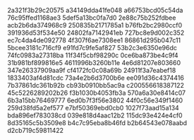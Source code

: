 2a321f3b29c20575
a34149dda41fe048
a66753bcd05c54da
76c95ffed1168ae3
5def5a13bc0fa7d0
2e88c75b252fdbee
acb2b6da374968c9
250835b2171785a1
b76fb2bc2980ccf0
391936d53f534e50
24802fa7142941eb
727bc8e9d002c352
ec7c4da4de092778
4f307f6ae7308ee1
86861d295b047c11
5bcee3181c716cf9
e91fd7c9fe5af827
53b2c3e6350e96dc
74fc0983a27318ba
11f34f5cbf98290c
0ce6ba873be4c9f4
31b981bf899816e5
4611996b3260b11e
4e6d81207e803660
347e26337909aa9f
cf4172fc0c08a69b
24911f3a7eabef18
1833403af4d81cdc
73a4e2b6d3700b6e
ee091d36c4374416
7b37861dc361b92b
cb93b0910bb5ac9a
c200556618387122
45c5226289202b26
f3b1030b4053fb3a
570a6a30e8414c07
6b3a15bb76469777
6ed0b7f3f56e3802
44f0c56e349f1460
259d38fd5a2ef577
e7bf50369ebd0cb0
1027f73aad15a134
bda896ef783038cd
039e818d4aac12b2
115dc93e424e4cf0
8d35165c5b3509e8
b4c7c95eba8b46fd
b2b64543e078aabd
d2cb719c59811422
